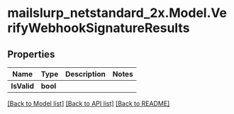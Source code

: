 # mailslurp_netstandard_2x.Model.VerifyWebhookSignatureResults

## Properties

Name | Type | Description | Notes
------------ | ------------- | ------------- | -------------
**IsValid** | **bool** |  | 

[[Back to Model list]](../README#documentation-for-models) [[Back to API list]](../README#documentation-for-api-endpoints) [[Back to README]](../README)

